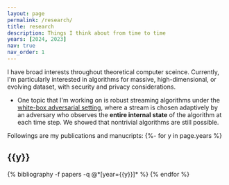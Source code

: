 ```yaml
---
layout: page
permalink: /research/
title: research
description: Things I think about from time to time
years: [2024, 2023]
nav: true
nav_order: 1
---
```

I have broad interests throughout theoretical computer sceince. Currently, I'm particularly interested in algorithms for massive, high-dimensional, or evolving dataset, with security and privacy considerations.

- One topic that I'm working on is robust streaming algorithms under the <a href="https://arxiv.org/abs/2204.09136">white-box adversarial setting</a>, where a stream is chosen adaptively by an adversary who observes the **entire internal state** of the algorithm at each time step. We showed that nontrivial algorithms are still possible.

<!-- _pages/publications.md -->
<div class="publications">
Followings are my publications and manucripts:
{%- for y in page.years %}
  <h2 class="year">{{y}}</h2>
  {% bibliography -f papers -q @*[year={{y}}]* %}
{% endfor %}

</div>